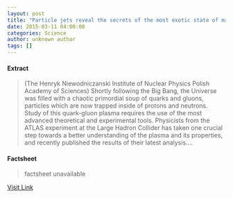 ```yaml
---
layout: post
title: "Particle jets reveal the secrets of the most exotic state of matter"
date: 2015-03-11 04:00:00
categories: Science
author: unknown author
tags: []
---
```



#### Extract
>(The Henryk Niewodniczanski Institute of Nuclear Physics Polish Academy of Sciences) Shortly following the Big Bang, the Universe was filled with a chaotic primordial soup of quarks and gluons, particles which are now trapped inside of protons and neutrons. Study of this quark-gluon plasma requires the use of the most advanced theoretical and experimental tools. Physicists from the ATLAS experiment at the Large Hadron Collider has taken one crucial step towards a better understanding of the plasma and its properties, and recently published the results of their latest analysis....

#### Factsheet
>factsheet unavailable

[Visit Link](http://www.eurekalert.org/pub_releases/2015-03/thni-pjr031115.php)


